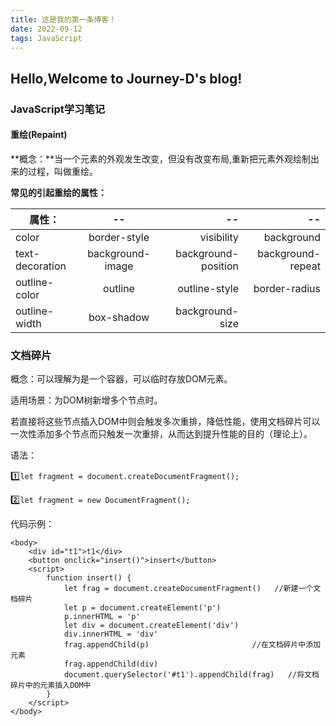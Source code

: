 ```yaml
---
title: 这是我的第一条博客！
date: 2022-09-12
tags: JavaScript
---
```


## Hello,Welcome to Journey-D's blog!





### JavaScript学习笔记

#### 重绘(Repaint)

**概念：**当一个元素的外观发生改变，但没有改变布局,重新把元素外观绘制出来的过程，叫做重绘。

**常见的引起重绘的属性：**

| 属性：          |       \--        |                 \-- |               \-- |
| --------------- | :--------------: | ------------------: | ----------------: |
| color           |   border-style   |          visibility |        background |
| text-decoration | background-image | background-position | background-repeat |
| outline-color   |     outline      |       outline-style |     border-radius |
| outline-width   |    box-shadow    |     background-size |                   |





### 文档碎片

概念：可以理解为是一个容器，可以临时存放DOM元素。

适用场景：为DOM树新增多个节点时。

若直接将这些节点插入DOM中则会触发多次重排，降低性能，使用文档碎片可以一次性添加多个节点而只触发一次重排，从而达到提升性能的目的（理论上）。

语法：

:one:`let fragment = document.createDocumentFragment();`

:two:`let fragment = new DocumentFragment();`

代码示例：

```
<body>
    <div id="t1">t1</div>
    <button onclick="insert()">insert</button>
    <script>
        function insert() {
            let frag = document.createDocumentFragment()   //新建一个文档碎片
            let p = document.createElement('p')
            p.innerHTML = 'p'
            let div = document.createElement('div')
            div.innerHTML = 'div'
            frag.appendChild(p)                       //在文档碎片中添加元素
            frag.appendChild(div)
            document.querySelector('#t1').appendChild(frag)   //将文档碎片中的元素插入DOM中
        }
    </script>
</body>

```































